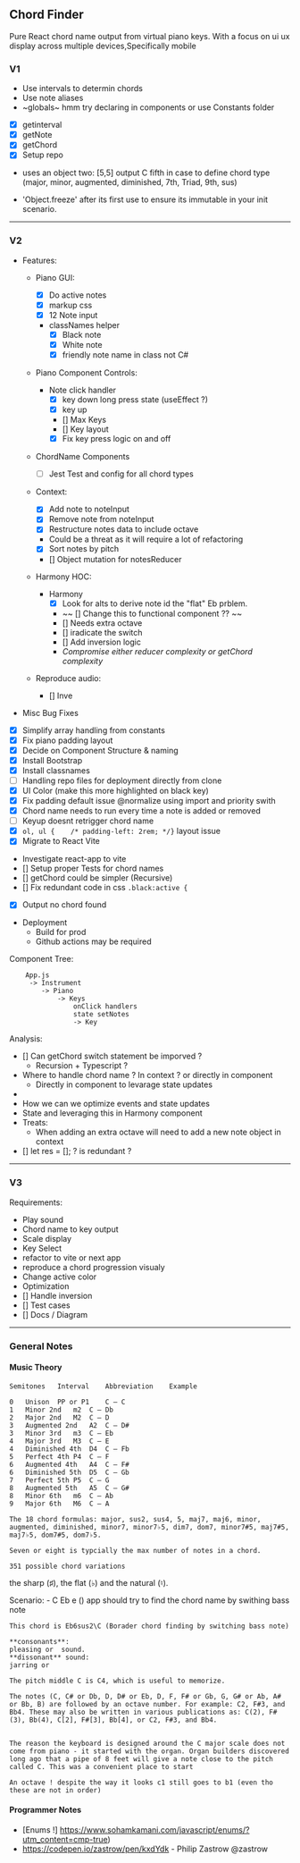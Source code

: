## Chord Finder

Pure React chord name output from virtual piano keys. With a focus on ui ux display across multiple devices,Specifically mobile 

### V1
-  Use intervals to determin chords
-  Use note aliases
-  ~globals~ hmm try declaring in components or use Constants folder
- [x] getinterval
- [x] getNote
- [x] getChord
- [x] Setup repo
  
-  uses an object two: [5,5] output C fifth in case to define chord type (major, minor, augmented, diminished, 7th, Triad, 9th, sus) 
  
-  'Object.freeze' after its first use to ensure its immutable in your init scenario.

---

### V2

- Features:
   - Piano GUI:
     - [x] Do active notes
     - [x] markup css
     - [X] 12 Note input
     - classNames  helper 
       - [x] Black note
       - [x] White note
       - [x] friendly note name in class not C#

   - Piano Component Controls: 
     - Note click handler
       - [x] key down long press state (useEffect ?)
       - [x] key up
       - [] Max Keys
       - [] Key layout 
       - [x] Fix key press logic on and off

   - ChordName Components
     - [ ] Jest Test and config for all chord types
    
   - Context:
     - [x] Add note to noteInput
     - [x] Remove note from noteInput
     - [x] Restructure notes data to include octave
      - Could be a threat as it will require a lot of refactoring
     - [x] Sort notes by pitch
     - [] Object mutation for notesReducer
 
   - Harmony HOC: 
     - Harmony 
       - [x] Look for alts to derive note id the "flat" Eb prblem. 
       - ~~ [] Change this to functional component ?? ~~
       - [] Needs extra octave
       - [] iradicate the switch
       - [] Add inversion logic
        - *Compromise either reducer complexity or getChord complexity*
       
   - Reproduce audio:
       - [] Inve

- Misc Bug Fixes
- [x] Simplify array handling from constants
- [x] Fix piano padding layout
- [x] Decide on Component Structure & naming
- [x] Install Bootstrap
- [x] Install classnames
- [ ] Handling repo files for deployment directly from clone
- [x] UI Color (make this more highlighted on black key) 
- [x] Fix padding default issue @normalize using import and priority swith
- [x] Chord name needs to run every time a note is added or removed
- [ ] Keyup doesnt retrigger chord name
- [x] `ol, ul {    /* padding-left: 2rem; */}` layout issue
- [x]  Migrate to React Vite
  -  Investigate react-app to vite
- [] Setup proper Tests for chord names
- [] getChord could be simpler (Recursive)
- [] Fix redundant code in css ` .black:active { `
- [x] Output no chord found


- Deployment 
  - Build for prod
  - Github actions may be required

Component Tree:

```
    App.js
     -> Instrument
        -> Piano
            -> Keys
                onClick handlers
                state setNotes
                -> Key 
```

Analysis:
- [] Can getChord switch statement be imporved ?
  - Recursion + Typescript ?
- Where to handle chord name ? In context ? or directly in component 
  - Directly in component to levarage state updates
- 
- How we can we optimize events and state updates
- State and leveraging this in Harmony component
- Treats:
  - When adding an extra octave will need to add a new note object in context
- [] let res = []; ? is redundant ?

---

### V3
Requirements:
   - Play sound
   - Chord name to key output
   - Scale display
   - Key Select
   - refactor to vite or next app
   - reproduce a chord progression visualy
   - Change active color
   - Optimization
   - [] Handle inversion
-  [] Test cases
-  [] Docs / Diagram

--- 


### General Notes

#### Music Theory

    Semitones	Interval	Abbreviation	Example

    0	Unison	PP or P1	C – C
    1	Minor 2nd	m2	C – Db
    2	Major 2nd	M2	C – D
    3	Augmented 2nd	A2	C – D#
    3	Minor 3rd	m3	C – Eb
    4	Major 3rd	M3	C – E
    4	Diminished 4th	D4	C – Fb
    5	Perfect 4th	P4	C – F
    6	Augmented 4th	A4	C – F#
    6	Diminished 5th	D5	C – Gb
    7	Perfect 5th	P5	C – G
    8	Augmented 5th	A5	C – G#
    8	Minor 6th	m6	C – Ab
    9	Major 6th	M6	C – A

    The 18 chord formulas: major, sus2, sus4, 5, maj7, maj6, minor, augmented, diminished, minor7, minor7♭5, dim7, dom7, minor7#5, maj7#5, maj7♭5, dom7#5, dom7♭5.

    Seven or eight is typcially the max number of notes in a chord.

    351 possible chord variations
the sharp (♯), the flat (♭) and the natural (♮).

  Scenario:
    - C Eb e () app should try to find the chord name by swithing bass note

    This chord is Eb6sus2\C (Borader chord finding by switching bass note)
    
    **consonants**:     
    pleasing or  sound. 
    **dissonant** sound:
    jarring or

    The pitch middle C is C4, which is useful to memorize.

    The notes (C, C# or Db, D, D# or Eb, D, F, F# or Gb, G, G# or Ab, A# or Bb, B) are followed by an octave number. For example: C2, F#3, and Bb4. These may also be written in various publications as: C(2), F#(3), Bb(4), C[2], F#[3], Bb[4], or C2, F#3, and Bb4.


    The reason the keyboard is designed around the C major scale does not come from piano - it started with the organ. Organ builders discovered long ago that a pipe of 8 feet will give a note close to the pitch called C. This was a convenient place to start

    An octave ! despite the way it looks c1 still goes to b1 (even tho these are not in order)

#### Programmer Notes
-  [Enums !] https://www.sohamkamani.com/javascript/enums/?utm_content=cmp-true)
-  https://codepen.io/zastrow/pen/kxdYdk - Philip Zastrow @zastrow
